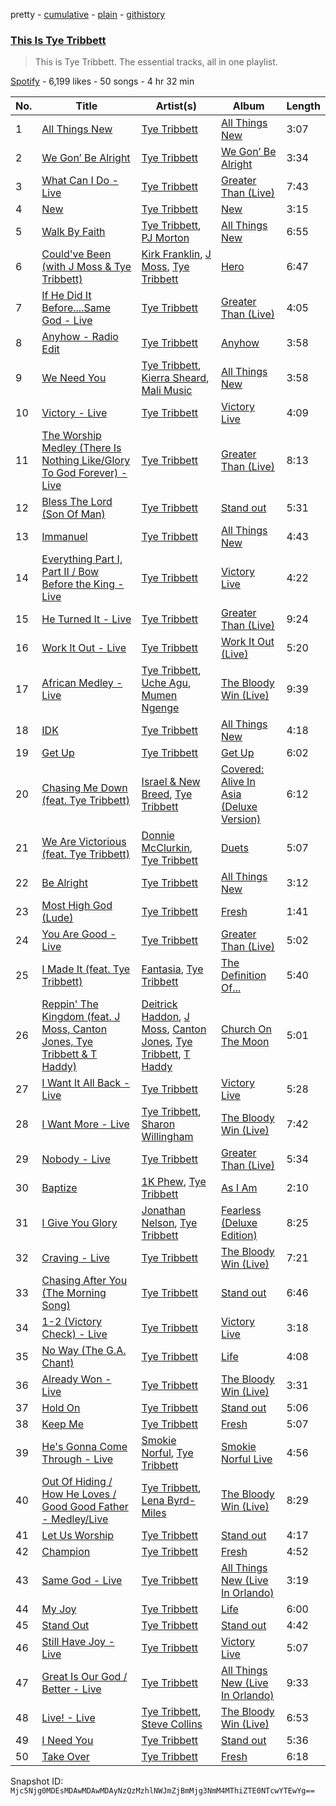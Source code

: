 pretty - [cumulative](/playlists/cumulative/37i9dQZF1DZ06evO0R1mam.md) - [plain](/playlists/plain/37i9dQZF1DZ06evO0R1mam) - [githistory](https://github.githistory.xyz/mackorone/spotify-playlist-archive/blob/main/playlists/plain/37i9dQZF1DZ06evO0R1mam)

### [This Is Tye Tribbett](https://open.spotify.com/playlist/37i9dQZF1DZ06evO0R1mam)

> This is Tye Tribbett\. The essential tracks, all in one playlist.

[Spotify](https://open.spotify.com/user/spotify) - 6,199 likes - 50 songs - 4 hr 32 min

| No. | Title | Artist(s) | Album | Length |
|---|---|---|---|---|
| 1 | [All Things New](https://open.spotify.com/track/6hl8sfNAe5rgNzGLg7N7PH) | [Tye Tribbett](https://open.spotify.com/artist/1xy9x7h2jKEg8iG22Sml32) | [All Things New](https://open.spotify.com/album/45lswZgaYAADtSPrUy1EM6) | 3:07 |
| 2 | [We Gon’ Be Alright](https://open.spotify.com/track/0ErItBOhcHJahcQ8BGqk4V) | [Tye Tribbett](https://open.spotify.com/artist/1xy9x7h2jKEg8iG22Sml32) | [We Gon’ Be Alright](https://open.spotify.com/album/7mlzDISRd3IcS4MFf0Cuxb) | 3:34 |
| 3 | [What Can I Do \- Live](https://open.spotify.com/track/3MwZoGEVR9i2AWzA8Vko9O) | [Tye Tribbett](https://open.spotify.com/artist/1xy9x7h2jKEg8iG22Sml32) | [Greater Than \(Live\)](https://open.spotify.com/album/4PbHCckGALCndisP6NsETF) | 7:43 |
| 4 | [New](https://open.spotify.com/track/5vgLcy6kPSc1pgi1dUS0G8) | [Tye Tribbett](https://open.spotify.com/artist/1xy9x7h2jKEg8iG22Sml32) | [New](https://open.spotify.com/album/7G3VkOhIDKjuhFEKnNt1xE) | 3:15 |
| 5 | [Walk By Faith](https://open.spotify.com/track/39rmy6uMG0EfDL38Xk7PMl) | [Tye Tribbett](https://open.spotify.com/artist/1xy9x7h2jKEg8iG22Sml32), [PJ Morton](https://open.spotify.com/artist/2FMOHE79X98yptp4RpPrt7) | [All Things New](https://open.spotify.com/album/45lswZgaYAADtSPrUy1EM6) | 6:55 |
| 6 | [Could've Been \(with J Moss & Tye Tribbett\)](https://open.spotify.com/track/4YSzPF7PIahHWHQpyVJPMK) | [Kirk Franklin](https://open.spotify.com/artist/4akybxRTGHJZ1DXjLhJ1qu), [J Moss](https://open.spotify.com/artist/6sj6FGLblnVfktDZPaydWP), [Tye Tribbett](https://open.spotify.com/artist/1xy9x7h2jKEg8iG22Sml32) | [Hero](https://open.spotify.com/album/6j1ewaeiw48zvPdaC3RK7m) | 6:47 |
| 7 | [If He Did It Before....Same God \- Live](https://open.spotify.com/track/3ubvpgBsJK96b4OSTo5DiC) | [Tye Tribbett](https://open.spotify.com/artist/1xy9x7h2jKEg8iG22Sml32) | [Greater Than \(Live\)](https://open.spotify.com/album/4PbHCckGALCndisP6NsETF) | 4:05 |
| 8 | [Anyhow \- Radio Edit](https://open.spotify.com/track/4YYMP4WMs75a36aHeMOBEX) | [Tye Tribbett](https://open.spotify.com/artist/1xy9x7h2jKEg8iG22Sml32) | [Anyhow](https://open.spotify.com/album/4fXegbokVIAu3DDu4KAZi6) | 3:58 |
| 9 | [We Need You](https://open.spotify.com/track/5EyAWYVFPOvS4K3pgLRkxc) | [Tye Tribbett](https://open.spotify.com/artist/1xy9x7h2jKEg8iG22Sml32), [Kierra Sheard](https://open.spotify.com/artist/4x3CdMQ3YjnPn4Evhyni5y), [Mali Music](https://open.spotify.com/artist/4S4kD5NBlgaq4YLBQSEMyY) | [All Things New](https://open.spotify.com/album/45lswZgaYAADtSPrUy1EM6) | 3:58 |
| 10 | [Victory \- Live](https://open.spotify.com/track/7olcSsRz6L8Tl4TmjOwxTu) | [Tye Tribbett](https://open.spotify.com/artist/1xy9x7h2jKEg8iG22Sml32) | [Victory Live](https://open.spotify.com/album/14AByKbhJJzkvoY8f5qZuG) | 4:09 |
| 11 | [The Worship Medley \(There Is Nothing Like/Glory To God Forever\) \- Live](https://open.spotify.com/track/1vFEBipU2hVB15OjzFrrds) | [Tye Tribbett](https://open.spotify.com/artist/1xy9x7h2jKEg8iG22Sml32) | [Greater Than \(Live\)](https://open.spotify.com/album/4PbHCckGALCndisP6NsETF) | 8:13 |
| 12 | [Bless The Lord \(Son Of Man\)](https://open.spotify.com/track/1iAn7QNrwCvHndzxU84CoR) | [Tye Tribbett](https://open.spotify.com/artist/1xy9x7h2jKEg8iG22Sml32) | [Stand out](https://open.spotify.com/album/0eamOeDsOqnsFG1nMJdsHf) | 5:31 |
| 13 | [Immanuel](https://open.spotify.com/track/2BZInqmToHHHVG8aydvAoj) | [Tye Tribbett](https://open.spotify.com/artist/1xy9x7h2jKEg8iG22Sml32) | [All Things New](https://open.spotify.com/album/45lswZgaYAADtSPrUy1EM6) | 4:43 |
| 14 | [Everything Part I, Part II / Bow Before the King \- Live](https://open.spotify.com/track/3RGTo92TDaI3t6HKLTD4pQ) | [Tye Tribbett](https://open.spotify.com/artist/1xy9x7h2jKEg8iG22Sml32) | [Victory Live](https://open.spotify.com/album/14AByKbhJJzkvoY8f5qZuG) | 4:22 |
| 15 | [He Turned It \- Live](https://open.spotify.com/track/7Fte0ZlZByZwdmiOBfTWxr) | [Tye Tribbett](https://open.spotify.com/artist/1xy9x7h2jKEg8iG22Sml32) | [Greater Than \(Live\)](https://open.spotify.com/album/4PbHCckGALCndisP6NsETF) | 9:24 |
| 16 | [Work It Out \- Live](https://open.spotify.com/track/1SDaYLQD1C9twbdZYsNcbX) | [Tye Tribbett](https://open.spotify.com/artist/1xy9x7h2jKEg8iG22Sml32) | [Work It Out \(Live\)](https://open.spotify.com/album/5fcf47GvauNXh7yGACSXpQ) | 5:20 |
| 17 | [African Medley \- Live](https://open.spotify.com/track/4OpPtI0wirTyNdX1ZO1pJs) | [Tye Tribbett](https://open.spotify.com/artist/1xy9x7h2jKEg8iG22Sml32), [Uche Agu](https://open.spotify.com/artist/2nSP3Ap7hxf4m4o5F5RXVj), [Mumen Ngenge](https://open.spotify.com/artist/2hwdd67UqAm97Lc4tMb1BX) | [The Bloody Win \(Live\)](https://open.spotify.com/album/4LJMZurhpJDxopsPlwQvqk) | 9:39 |
| 18 | [IDK](https://open.spotify.com/track/7iBKYoVKGE8yJ2paD87Zvi) | [Tye Tribbett](https://open.spotify.com/artist/1xy9x7h2jKEg8iG22Sml32) | [All Things New](https://open.spotify.com/album/45lswZgaYAADtSPrUy1EM6) | 4:18 |
| 19 | [Get Up](https://open.spotify.com/track/5r3afYPAvNdqVpMfsHm6qS) | [Tye Tribbett](https://open.spotify.com/artist/1xy9x7h2jKEg8iG22Sml32) | [Get Up](https://open.spotify.com/album/7HHLL2T8rdwV1T8Tzw4CLi) | 6:02 |
| 20 | [Chasing Me Down \(feat\. Tye Tribbett\)](https://open.spotify.com/track/5x0LXV0sijGPCcsewl2v6S) | [Israel & New Breed](https://open.spotify.com/artist/77HU1Zb1VDIFvWKteJii0E), [Tye Tribbett](https://open.spotify.com/artist/1xy9x7h2jKEg8iG22Sml32) | [Covered: Alive In Asia \(Deluxe Version\)](https://open.spotify.com/album/2XHkWEJaHIrMfpKTMGr4wb) | 6:12 |
| 21 | [We Are Victorious \(feat\. Tye Tribbett\)](https://open.spotify.com/track/3nAL7SbBrEUcDGDAQofFfG) | [Donnie McClurkin](https://open.spotify.com/artist/74IEeKcuS34kF2TjOigXra), [Tye Tribbett](https://open.spotify.com/artist/1xy9x7h2jKEg8iG22Sml32) | [Duets](https://open.spotify.com/album/2pn94b30NhIFRdBNI0cvn4) | 5:07 |
| 22 | [Be Alright](https://open.spotify.com/track/1lgy6Rg78ekOXUXP3V2BIk) | [Tye Tribbett](https://open.spotify.com/artist/1xy9x7h2jKEg8iG22Sml32) | [All Things New](https://open.spotify.com/album/45lswZgaYAADtSPrUy1EM6) | 3:12 |
| 23 | [Most High God \(Lude\)](https://open.spotify.com/track/0Yr713K1aMn4Zeppi7srVK) | [Tye Tribbett](https://open.spotify.com/artist/1xy9x7h2jKEg8iG22Sml32) | [Fresh](https://open.spotify.com/album/6XoZ9zBsXQhtXK6j804l5A) | 1:41 |
| 24 | [You Are Good \- Live](https://open.spotify.com/track/2AfxHwD4EII0RKJmSo7Z2C) | [Tye Tribbett](https://open.spotify.com/artist/1xy9x7h2jKEg8iG22Sml32) | [Greater Than \(Live\)](https://open.spotify.com/album/4PbHCckGALCndisP6NsETF) | 5:02 |
| 25 | [I Made It \(feat\. Tye Tribbett\)](https://open.spotify.com/track/6QRChvrJzuvw8felxvZLbj) | [Fantasia](https://open.spotify.com/artist/7xAcVHPiirnUqfdqo0USb1), [Tye Tribbett](https://open.spotify.com/artist/1xy9x7h2jKEg8iG22Sml32) | [The Definition Of...](https://open.spotify.com/album/3NnAB6jt5B0jjkZAuNddVo) | 5:40 |
| 26 | [Reppin' The Kingdom \(feat\. J Moss, Canton Jones, Tye Tribbett & T Haddy\)](https://open.spotify.com/track/6NabK7p4Fcor1gwBgv2jLQ) | [Deitrick Haddon](https://open.spotify.com/artist/7tlQrRh6jNY1c95poJvBe9), [J Moss](https://open.spotify.com/artist/6sj6FGLblnVfktDZPaydWP), [Canton Jones](https://open.spotify.com/artist/3nzEXHMRFWTw4zt3pVRv6V), [Tye Tribbett](https://open.spotify.com/artist/1xy9x7h2jKEg8iG22Sml32), [T Haddy](https://open.spotify.com/artist/5nzstLIZDM5ky0D61AJEGd) | [Church On The Moon](https://open.spotify.com/album/7tAv6YInjBhHbBjs8tqNlk) | 5:01 |
| 27 | [I Want It All Back \- Live](https://open.spotify.com/track/6JgbktlskIRt68HBmkfCgr) | [Tye Tribbett](https://open.spotify.com/artist/1xy9x7h2jKEg8iG22Sml32) | [Victory Live](https://open.spotify.com/album/14AByKbhJJzkvoY8f5qZuG) | 5:28 |
| 28 | [I Want More \- Live](https://open.spotify.com/track/7wIkV5aBDfYDgmhr7x2IrY) | [Tye Tribbett](https://open.spotify.com/artist/1xy9x7h2jKEg8iG22Sml32), [Sharon Willingham](https://open.spotify.com/artist/7CmRu1RssDhfWHaW9YS0o1) | [The Bloody Win \(Live\)](https://open.spotify.com/album/4LJMZurhpJDxopsPlwQvqk) | 7:42 |
| 29 | [Nobody \- Live](https://open.spotify.com/track/3vzBiQcnpn27wXF2uI7Atr) | [Tye Tribbett](https://open.spotify.com/artist/1xy9x7h2jKEg8iG22Sml32) | [Greater Than \(Live\)](https://open.spotify.com/album/4PbHCckGALCndisP6NsETF) | 5:34 |
| 30 | [Baptize](https://open.spotify.com/track/30pzROQaEOgr7meYwlTc3K) | [1K Phew](https://open.spotify.com/artist/6CQGrt3AJ2gx5oMSR0mwbl), [Tye Tribbett](https://open.spotify.com/artist/1xy9x7h2jKEg8iG22Sml32) | [As I Am](https://open.spotify.com/album/1M0VIXPymzW0uscfSIRHUr) | 2:10 |
| 31 | [I Give You Glory](https://open.spotify.com/track/3OV4aZDRNpg46THOyltbUE) | [Jonathan Nelson](https://open.spotify.com/artist/4oI0W9neUi7nvxcQKDY5Xa), [Tye Tribbett](https://open.spotify.com/artist/1xy9x7h2jKEg8iG22Sml32) | [Fearless \(Deluxe Edition\)](https://open.spotify.com/album/2VZ2wxXREyzvLSGDdQtDsD) | 8:25 |
| 32 | [Craving \- Live](https://open.spotify.com/track/0hxMfzavtNltGovNVGqNGD) | [Tye Tribbett](https://open.spotify.com/artist/1xy9x7h2jKEg8iG22Sml32) | [The Bloody Win \(Live\)](https://open.spotify.com/album/4LJMZurhpJDxopsPlwQvqk) | 7:21 |
| 33 | [Chasing After You \(The Morning Song\)](https://open.spotify.com/track/04XXelgRAVZOFw8M5Qd2j4) | [Tye Tribbett](https://open.spotify.com/artist/1xy9x7h2jKEg8iG22Sml32) | [Stand out](https://open.spotify.com/album/0eamOeDsOqnsFG1nMJdsHf) | 6:46 |
| 34 | [1\-2 \(Victory Check\) \- Live](https://open.spotify.com/track/5EN0vOxkd5jnh62qvM5BP1) | [Tye Tribbett](https://open.spotify.com/artist/1xy9x7h2jKEg8iG22Sml32) | [Victory Live](https://open.spotify.com/album/14AByKbhJJzkvoY8f5qZuG) | 3:18 |
| 35 | [No Way \(The G.A\. Chant\)](https://open.spotify.com/track/796T4AcNsk8eFPrJRViYMX) | [Tye Tribbett](https://open.spotify.com/artist/1xy9x7h2jKEg8iG22Sml32) | [Life](https://open.spotify.com/album/5L9oitZv1Rk4kGsO01dU1P) | 4:08 |
| 36 | [Already Won \- Live](https://open.spotify.com/track/6eoJ4Rs6P8H29MZ43JnbRH) | [Tye Tribbett](https://open.spotify.com/artist/1xy9x7h2jKEg8iG22Sml32) | [The Bloody Win \(Live\)](https://open.spotify.com/album/4LJMZurhpJDxopsPlwQvqk) | 3:31 |
| 37 | [Hold On](https://open.spotify.com/track/19vgIcw6SOe7Ss7EuWzxM7) | [Tye Tribbett](https://open.spotify.com/artist/1xy9x7h2jKEg8iG22Sml32) | [Stand out](https://open.spotify.com/album/0eamOeDsOqnsFG1nMJdsHf) | 5:06 |
| 38 | [Keep Me](https://open.spotify.com/track/4lc8tL8vr0VFFDAp9Wu41j) | [Tye Tribbett](https://open.spotify.com/artist/1xy9x7h2jKEg8iG22Sml32) | [Fresh](https://open.spotify.com/album/6XoZ9zBsXQhtXK6j804l5A) | 5:07 |
| 39 | [He's Gonna Come Through \- Live](https://open.spotify.com/track/5WQjEbzqwdGbkwfzTuPTmO) | [Smokie Norful](https://open.spotify.com/artist/0sD8Amms4kSxs5tBV4CUmR), [Tye Tribbett](https://open.spotify.com/artist/1xy9x7h2jKEg8iG22Sml32) | [Smokie Norful Live](https://open.spotify.com/album/2LDhc2VoiPQ6uKpPQc4R4u) | 4:56 |
| 40 | [Out Of Hiding / How He Loves / Good Good Father \- Medley/Live](https://open.spotify.com/track/5LV9XOXzoyYmNnKPVH9wBv) | [Tye Tribbett](https://open.spotify.com/artist/1xy9x7h2jKEg8iG22Sml32), [Lena Byrd\-Miles](https://open.spotify.com/artist/02dokIaBFwqSfAFyU8xWWZ) | [The Bloody Win \(Live\)](https://open.spotify.com/album/4LJMZurhpJDxopsPlwQvqk) | 8:29 |
| 41 | [Let Us Worship](https://open.spotify.com/track/135kZmHIhJhzomzKpV9IVm) | [Tye Tribbett](https://open.spotify.com/artist/1xy9x7h2jKEg8iG22Sml32) | [Stand out](https://open.spotify.com/album/0eamOeDsOqnsFG1nMJdsHf) | 4:17 |
| 42 | [Champion](https://open.spotify.com/track/5jh6FTGuERahsyV7snAdQS) | [Tye Tribbett](https://open.spotify.com/artist/1xy9x7h2jKEg8iG22Sml32) | [Fresh](https://open.spotify.com/album/6XoZ9zBsXQhtXK6j804l5A) | 4:52 |
| 43 | [Same God \- Live](https://open.spotify.com/track/6NnPmAmtAebq0E5H5Uf0vo) | [Tye Tribbett](https://open.spotify.com/artist/1xy9x7h2jKEg8iG22Sml32) | [All Things New \(Live In Orlando\)](https://open.spotify.com/album/4oCeWb8lHFZyOmJbYNxyzV) | 3:19 |
| 44 | [My Joy](https://open.spotify.com/track/00tk3yXvbdngvs5nuTysRJ) | [Tye Tribbett](https://open.spotify.com/artist/1xy9x7h2jKEg8iG22Sml32) | [Life](https://open.spotify.com/album/5L9oitZv1Rk4kGsO01dU1P) | 6:00 |
| 45 | [Stand Out](https://open.spotify.com/track/3gYH02L5BHwo7fAM7oiziR) | [Tye Tribbett](https://open.spotify.com/artist/1xy9x7h2jKEg8iG22Sml32) | [Stand out](https://open.spotify.com/album/0eamOeDsOqnsFG1nMJdsHf) | 4:42 |
| 46 | [Still Have Joy \- Live](https://open.spotify.com/track/3v8cp4oAUyt3fPWPT2bA3B) | [Tye Tribbett](https://open.spotify.com/artist/1xy9x7h2jKEg8iG22Sml32) | [Victory Live](https://open.spotify.com/album/14AByKbhJJzkvoY8f5qZuG) | 5:07 |
| 47 | [Great Is Our God / Better \- Live](https://open.spotify.com/track/1CGgClNSIMiYaMKFfV4reV) | [Tye Tribbett](https://open.spotify.com/artist/1xy9x7h2jKEg8iG22Sml32) | [All Things New \(Live In Orlando\)](https://open.spotify.com/album/4oCeWb8lHFZyOmJbYNxyzV) | 9:33 |
| 48 | [Live! \- Live](https://open.spotify.com/track/2bJxsrxe4l78GurIZPKcQx) | [Tye Tribbett](https://open.spotify.com/artist/1xy9x7h2jKEg8iG22Sml32), [Steve Collins](https://open.spotify.com/artist/7lf1zTbKlK7GYrw9m4L5x7) | [The Bloody Win \(Live\)](https://open.spotify.com/album/4LJMZurhpJDxopsPlwQvqk) | 6:53 |
| 49 | [I Need You](https://open.spotify.com/track/1uR3lbQYM30WYKiA09cehY) | [Tye Tribbett](https://open.spotify.com/artist/1xy9x7h2jKEg8iG22Sml32) | [Stand out](https://open.spotify.com/album/0eamOeDsOqnsFG1nMJdsHf) | 5:36 |
| 50 | [Take Over](https://open.spotify.com/track/2fY0CRWw4uzISL291dQymx) | [Tye Tribbett](https://open.spotify.com/artist/1xy9x7h2jKEg8iG22Sml32) | [Fresh](https://open.spotify.com/album/6XoZ9zBsXQhtXK6j804l5A) | 6:18 |

Snapshot ID: `Mjc5Njg0MDEsMDAwMDAwMDAyNzQzMzhlNWJmZjBmMjg3NmM4MThiZTE0NTcwYTEwYg==`
